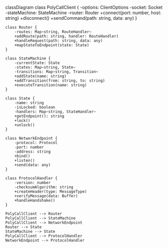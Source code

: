 classDiagram
    class PolyCallClient {
        -options: ClientOptions
        -socket: Socket
        -stateMachine: StateMachine
        -router: Router
        +connect(port: number, host: string)
        +disconnect()
        +sendCommand(path: string, data: any)
    }

    class Router {
        -routes: Map~string, RouteHandler~
        +addRoute(path: string, handler: RouteHandler)
        +handleRequest(path: string, data: any)
        +mapStateToEndpoint(state: State)
    }

    class StateMachine {
        -currentState: State
        -states: Map~string, State~
        -transitions: Map~string, Transition~
        +addState(name: string)
        +addTransition(from: string, to: string)
        +executeTransition(name: string)
    }

    class State {
        -name: string
        -isLocked: boolean
        -handlers: Map~string, StateHandler~
        +getEndpoint(): string
        +lock()
        +unlock()
    }

    class NetworkEndpoint {
        -protocol: Protocol
        -port: number
        -address: string
        +bind()
        +listen()
        +send(data: any)
    }

    class ProtocolHandler {
        -version: number
        -checksumAlgorithm: string
        +createHeader(type: MessageType)
        +verifyMessage(data: Buffer)
        +handleHandshake()
    }

    PolyCallClient --> Router
    PolyCallClient --> StateMachine
    PolyCallClient --> NetworkEndpoint
    Router --> State
    StateMachine --> State
    PolyCallClient --> ProtocolHandler
    NetworkEndpoint --> ProtocolHandler